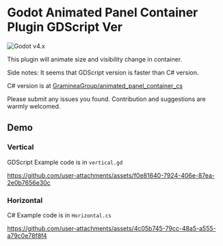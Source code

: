 # Godot Animated Panel Container Plugin GDScript Ver

![Godot v4.x](https://img.shields.io/badge/Godot-v4.x-%23478cbf?logo=godot-engine&logoColor=white&style=flat-square) 

This plugin will animate size and visibility change in container.

Side notes: It seems that GDScript version is faster than C# version.

C# version is at [GramineaGroup/animated_panel_container_cs](https://github.com/GramineaGroup/animated_panel_container_cs)

Please submit any issues you found. Contribution and suggestions are warmly welcomed.

## Demo
### Vertical
GDScript Example code is in `vertical.gd`


https://github.com/user-attachments/assets/f0e81640-7924-406e-87ea-2e0b7656e30c


### Horizontal
C# Example code is in `Horizontal.cs`


https://github.com/user-attachments/assets/4c05b745-79cc-48a5-a555-a79c0e78f8f4

